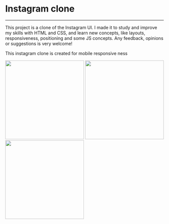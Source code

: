 <html>
<body>

<h1>Instagram clone</h1>
<hr>
<p>This project is a clone of the Instagram UI. I made it to study and improve my skills with HTML and CSS, and learn new concepts, like layouts, responsiveness, positioning and some JS concepts. Any feedback, opinions or suggestions is very welcome!</p>

<p>This instagram clone is created for mobile responsive ness </p>
<div class="image">
<img src="https://github.com/MonikaGade/Instagram/assets/144129444/214e80dc-9aad-4b6a-a732-4aef43098548" width="250" >
<img src="https://github.com/MonikaGade/Instagram/assets/144129444/8a819967-657a-4cbd-a503-43004b34b326" width="250" >
<img src="https://github.com/MonikaGade/Instagram/assets/144129444/e77082ac-643e-42b8-b56c-2aa9e6f84b9a" width="250" >
</div>
</body>
</html>

